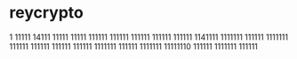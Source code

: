 # reycrypto
1
11111
14111
11111
11111
111111
111111
111111
111111
111111
1141111
1111111
111111
1111111
111111
111111
111111
111111
1111111
111111
1111111
11111110
111111
1111111
111111
